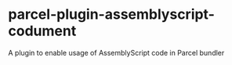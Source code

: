 # parcel-plugin-assemblyscript-codument
A plugin to enable usage of AssemblyScript code in Parcel bundler
